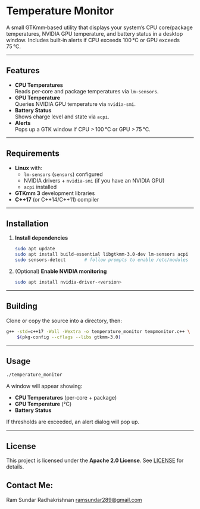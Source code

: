 # Temperature Monitor

A small GTKmm‑based utility that displays your system’s CPU core/package temperatures, NVIDIA GPU temperature, and battery status in a desktop window. Includes built‑in alerts if CPU exceeds 100 °C or GPU exceeds 75 °C.

---

## Features

- **CPU Temperatures**  
  Reads per‑core and package temperatures via `lm-sensors`.  
- **GPU Temperature**  
  Queries NVIDIA GPU temperature via `nvidia-smi`.  
- **Battery Status**  
  Shows charge level and state via `acpi`.  
- **Alerts**  
  Pops up a GTK window if CPU > 100 °C or GPU > 75 °C.

---

## Requirements

- **Linux** with:  
  - `lm-sensors` (`sensors`) configured  
  - NVIDIA drivers + `nvidia-smi` (if you have an NVIDIA GPU)  
  - `acpi` installed  
- **GTKmm 3** development libraries  
- **C++17** (or C++14/C++11) compiler  

---

## Installation

1. **Install dependencies**  
   ```bash
   sudo apt update
   sudo apt install build-essential libgtkmm-3.0-dev lm-sensors acpi
   sudo sensors-detect       # follow prompts to enable /etc/modules
   ```
2. (Optional) **Enable NVIDIA monitoring**  
   ```bash
   sudo apt install nvidia-driver-<version>
   ```

---

## Building

Clone or copy the source into a directory, then:

```bash
g++ -std=c++17 -Wall -Wextra -o temperature_monitor tempmonitor.c++ \
    $(pkg-config --cflags --libs gtkmm-3.0)
```

---

## Usage

```bash
./temperature_monitor
```

A window will appear showing:

- **CPU Temperatures** (per‑core + package)  
- **GPU Temperature** (°C)  
- **Battery Status**  

If thresholds are exceeded, an alert dialog will pop up.


---

## License

This project is licensed under the **Apache 2.0 License**. See [LICENSE](LICENSE) for details.

## Contact Me:

Ram Sundar Radhakrishnan
ramsundar289@gmail.com
